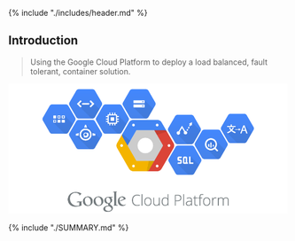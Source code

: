 {% include "./includes/header.md" %}

## Introduction

> Using the Google Cloud Platform to deploy a load balanced, fault tolerant, container solution.




![](images/gcp-header-logo.png)




{% include "./SUMMARY.md" %}



